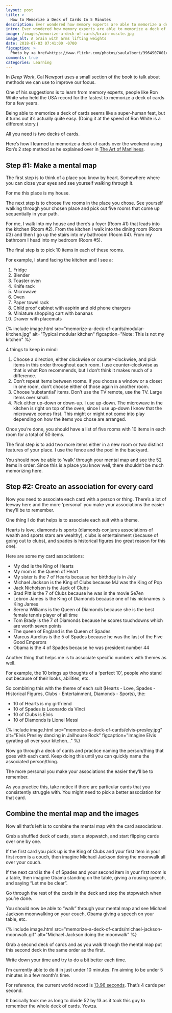 ```yaml
---
layout: post
title: >
  How to Memorize a Deck of Cards In 5 Minutes
description: Ever wondered how memory experts are able to memorize a deck of cards?
intro: Ever wondered how memory experts are able to memorize a deck of cards?
image: /images/memorize-a-deck-of-cards/brain-muscle.jpg
image_alt: A brain with arms lifting weights
date: 2018-07-03 07:41:00 -0700
figcaption: >
  Photo by <a href=https://www.flickr.com/photos/saulalbert/39649070014">Saul Albert</a>
comments: true
categories: Learning
---
```


In *Deep Work*, Cal Newport uses a small section of the book to talk about methods we can use to improve our focus.

One of his suggestions is to learn from memory experts, people like Ron White who held the USA record for the fastest to memorize a deck of cards for a few years.

Being able to memorize a deck of cards seems like a super-human feat, but it turns out it’s actually quite easy. (Doing it at the speed of Ron White is a different story.)

All you need is two decks of cards.

Here’s how I learned to memorize a deck of cards over the weekend using Ron’s 2 step method as he explained over in [The Art of Manliness]( https://www.artofmanliness.com/articles/how-to-memorize-a-deck-of-cards/).

## Step #1: Make a mental map
The first step is to think of a place you know by heart. Somewhere where you can close your eyes and see yourself walking through it.

For me this place is my house.

The next step is to choose five rooms in the place you chose. See yourself walking through your chosen place and pick out five rooms that come up sequentially in your path.

For me, I walk into my house and there’s a foyer (Room #1) that leads into the kitchen (Room #2). From the kitchen I walk into the dining room (Room #3) and then I go up the stairs into my bathroom (Room #4). From my bathroom I head into my bedroom (Room #5).

The final step is to pick 10 items in each of these rooms.

For example, I stand facing the kitchen and I see a:
1. Fridge
1. Blender
1. Toaster oven
1. Knife rack
1. Microwave
1. Oven
1. Paper towel rack
1. Child proof cabinet with aspirin and old phone chargers
1. Miniature shopping cart with bananas
1. Drawer with placemats

{% include image.html src="memorize-a-deck-of-cards/modular-kitchen.jpg" alt="Typical modular kitchen" figcaption="Note: This is not my kitchen" %}

4 things to keep in mind:
1. Choose a direction, either clockwise or counter-clockwise, and pick items in this order throughout each room. I use counter-clockwise as that is what Ron recommends, but I don’t think it makes much of a difference.
1. Don’t repeat items between rooms. If you choose a window or a closet in one room, don’t choose either of those again in another room.
1. Choose ‘substantial’ items. Don’t use the TV remote, use the TV. Large items over small.
1. Pick either up-down or down-up. I use up-down. The microwave in the kitchen is right on top of the oven, since I use up-down I know that the microwave comes first. This might or might not come into play depending on how the items you chose are arranged.

Once you’re done, you should have a list of five rooms with 10 items in each room for a total of 50 items.

The final step is to add two more items either in a new room or two distinct features of your place. I use the fence and the pool in the backyard.

You should now be able to ‘walk’ through your mental map and see the 52 items in order. Since this is a place you know well, there shouldn’t be much memorizing here.

## Step #2: Create an association for every card
Now you need to associate each card with a person or thing. There’s a lot of leeway here and the more ‘personal’ you make your associations the easier they’ll be to remember.

One thing I do that helps is to associate each suit with a theme.

Hearts is love, diamonds is sports (diamonds conjures associations of wealth and sports stars are wealthy), clubs is entertainment (because of going out to clubs), and spades is historical figures (no great reason for this one).

Here are some my card associations:
* My dad is the King of Hearts
* My mom is the Queen of Heart
* My sister is the 7 of Hearts because her birthday is in July
* Michael Jackson is the King of Clubs because MJ was the King of Pop
* Jack Nicholson is the Jack of Clubs
* Brad Pitt is the 7 of Clubs because he was in the movie Se7en
* Lebron James is the King of Diamonds because one of his nicknames is King James
* Serena Williams is the Queen of Diamonds because she is the best female tennis player of all time
* Tom Brady is the 7 of Diamonds because he scores touchdowns which are worth seven points
* The queen of England is the Queen of Spades
* Marcus Aurelius is the 5 of Spades because he was the last of the Five Good Emperors
* Obama is the 4 of Spades because he was president number 44

Another thing that helps me is to associate specific numbers with themes as well.

For example, the 10 brings up thoughts of a ‘perfect 10’, people who stand out because of their looks, abilities, etc.

So combining this with the theme of each suit (Hearts - Love, Spades - Historical Figures, Clubs - Entertainment, Diamonds - Sports), the:
* 10 of Hearts is my girlfriend
* 10 of Spades is Leonardo da Vinci
* 10 of Clubs is Elvis
* 10 of Diamonds is Lionel Messi

{% include image.html src="memorize-a-deck-of-cards/elvis-presley.jpg" alt="Elvis Presley dancing in Jailhouse Rock" figcaption="Imagine Elvis gyrating all over your kitchen..." %}

Now go through a deck of cards and practice naming the person/thing that goes with each card. Keep doing this until you can quickly name the associated person/thing.

The more personal you make your associations the easier they’ll be to remember.

As you practice this, take notice if there are particular cards that you consistently struggle with. You might need to pick a better association for that card.

## Combine the mental map and the images
Now all that’s left is to combine the mental map with the card associations.

Grab a shuffled deck of cards, start a stopwatch, and start flipping cards over one by one.

If the first card you pick up is the King of Clubs and your first item in your first room is a couch, then imagine Michael Jackson doing the moonwalk all over your couch.

If the next card is the 4 of Spades and your second item in your first room is a table, then imagine Obama standing on the table, giving a rousing speech, and saying “Let me be clear”.

Go through the rest of the cards in the deck and stop the stopwatch when you’re done.

You should now be able to “walk” through your mental map and see Michael Jackson moonwalking on your couch, Obama giving a speech on your table, etc.

{% include image.html src="memorize-a-deck-of-cards/michael-jackson-moonwalk.gif" alt="Michael Jackson doing the moonwalk" %}

Grab a second deck of cards and as you walk through the mental map put this second deck in the same order as the first.

Write down your time and try to do a bit better each time.

I’m currently able to do it in just under 10 minutes. I'm aiming to be under 5 minutes in a few month's time.

For reference, the current world record is [13.96 seconds](http://www.guinnessworldrecords.com/world-records/67743-fastest-time-to-memorize-and-recall-a-deck-of-playing-cards). That’s 4 cards per second.

It basically took me as long to divide 52 by 13 as it took this guy to remember the whole deck of cards. Yowza.
